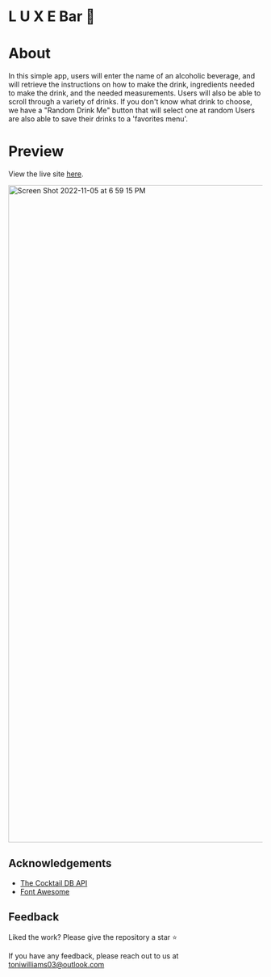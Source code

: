 # L U X E Bar 🍹

# About
In this simple app, users will enter the name of an alcoholic beverage, and will retrieve the instructions on how to make the drink, ingredients needed to make the drink, and the needed measurements. Users will also be able to scroll through a variety of drinks. If you don't know what drink to choose, we have a "Random Drink Me" button that will select one at random Users are also able to save their drinks to a 'favorites menu'. 


# Preview 
View the live site [here](https://luxebar.netlify.app/).

<img width="1300" alt="Screen Shot 2022-11-05 at 6 59 15 PM" src="https://user-images.githubusercontent.com/100317017/200144572-3ae0bdbd-ac54-4483-a0ce-d463ceb8958b.png">


## Acknowledgements

 - [The Cocktail DB API](https://www.thecocktaildb.com/)
 - [Font Awesome](https://fontawesome.com/)


## Feedback

Liked the work? Please give the repository a star ⭐️

If you have any feedback, please reach out to us at toniwilliams03@outlook.com


